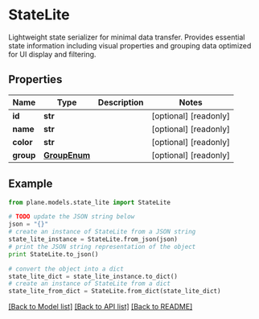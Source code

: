 # StateLite

Lightweight state serializer for minimal data transfer.  Provides essential state information including visual properties and grouping data optimized for UI display and filtering.

## Properties
Name | Type | Description | Notes
------------ | ------------- | ------------- | -------------
**id** | **str** |  | [optional] [readonly] 
**name** | **str** |  | [optional] [readonly] 
**color** | **str** |  | [optional] [readonly] 
**group** | [**GroupEnum**](GroupEnum.md) |  | [optional] [readonly] 

## Example

```python
from plane.models.state_lite import StateLite

# TODO update the JSON string below
json = "{}"
# create an instance of StateLite from a JSON string
state_lite_instance = StateLite.from_json(json)
# print the JSON string representation of the object
print StateLite.to_json()

# convert the object into a dict
state_lite_dict = state_lite_instance.to_dict()
# create an instance of StateLite from a dict
state_lite_from_dict = StateLite.from_dict(state_lite_dict)
```
[[Back to Model list]](../README.md#documentation-for-models) [[Back to API list]](../README.md#documentation-for-api-endpoints) [[Back to README]](../README.md)


